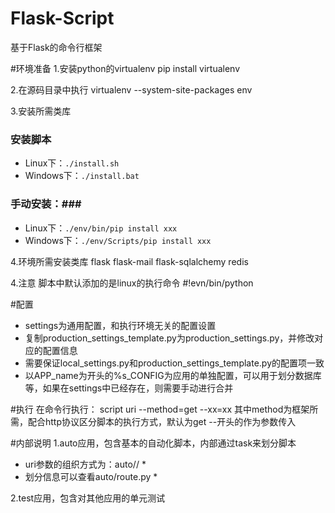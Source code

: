 Flask-Script
============

基于Flask的命令行框架

#环境准备
1.安装python的virtualenv
	pip install virtualenv

2.在源码目录中执行
	virtualenv --system-site-packages env

3.安装所需类库
### 安装脚本 ###
* Linux下：`./install.sh`
* Windows下：`./install.bat` 

### 手动安装：###
* Linux下：`./env/bin/pip install xxx`
* Windows下：`./env/Scripts/pip install xxx`

4.环境所需安装类库
flask
flask-mail
flask-sqlalchemy
redis

4.注意
脚本中默认添加的是linux的执行命令
	#!evn/bin/python

#配置
* settings为通用配置，和执行环境无关的配置设置
* 复制production_settings_template.py为production_settings.py，并修改对应的配置信息 
* 需要保证local_settings.py和production_settings_template.py的配置项一致
* 以APP_name为开头的%s_CONFIG为应用的单独配置，可以用于划分数据库等，如果在settings中已经存在，则需要手动进行合并

#执行
在命令行执行：
	script uri --method=get --xx=xx
其中method为框架所需，配合http协议区分脚本的执行方式，默认为get
--开头的作为参数传入

#内部说明
1.auto应用，包含基本的自动化脚本，内部通过task来划分脚本
* uri参数的组织方式为：auto/<task>/<action> * 
* 划分信息可以查看auto/route.py *

2.test应用，包含对其他应用的单元测试
